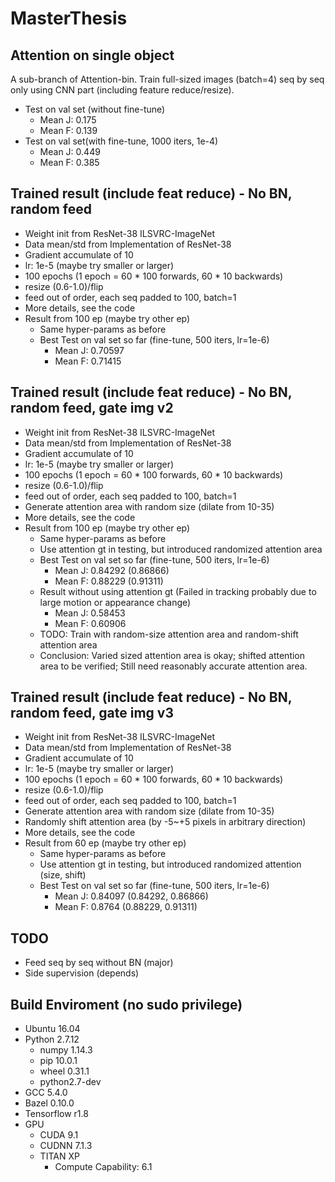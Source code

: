 # MasterThesis

## Attention on single object
A sub-branch of Attention-bin.
Train full-sized images (batch=4) seq by seq only using CNN part (including feature reduce/resize).
* Test on val set (without fine-tune)
  * Mean J: 0.175
  * Mean F: 0.139
* Test on val set(with fine-tune, 1000 iters, 1e-4)
  * Mean J: 0.449
  * Mean F: 0.385
  
## Trained result (include feat reduce) - No BN, random feed
* Weight init from ResNet-38 ILSVRC-ImageNet
* Data mean/std from Implementation of ResNet-38
* Gradient accumulate of 10
* lr: 1e-5 (maybe try smaller or larger)
* 100 epochs (1 epoch = 60 * 100 forwards, 60 * 10 backwards)
* resize (0.6-1.0)/flip
* feed out of order, each seq padded to 100, batch=1
* More details, see the code
* Result from 100 ep (maybe try other ep)
  * Same hyper-params as before
  * Best Test on val set so far (fine-tune, 500 iters, lr=1e-6)
    * Mean J: 0.70597
    * Mean F: 0.71415
    
## Trained result (include feat reduce) - No BN, random feed, gate img v2
* Weight init from ResNet-38 ILSVRC-ImageNet
* Data mean/std from Implementation of ResNet-38
* Gradient accumulate of 10
* lr: 1e-5 (maybe try smaller or larger)
* 100 epochs (1 epoch = 60 * 100 forwards, 60 * 10 backwards)
* resize (0.6-1.0)/flip
* feed out of order, each seq padded to 100, batch=1
* Generate attention area with random size (dilate from 10-35)
* More details, see the code
* Result from 100 ep (maybe try other ep)
  * Same hyper-params as before
  * Use attention gt in testing, but introduced randomized attention area
  * Best Test on val set so far (fine-tune, 500 iters, lr=1e-6)
    * Mean J: 0.84292 (0.86866)
    * Mean F: 0.88229 (0.91311)
  * Result without using attention gt (Failed in tracking probably due to large motion or appearance change)
    * Mean J: 0.58453
    * Mean F: 0.60906
  * TODO:
    Train with random-size attention area and random-shift attention area
  * Conclusion:
    Varied sized attention area is okay; shifted attention area to be verified;
    Still need reasonably accurate attention area.
    
## Trained result (include feat reduce) - No BN, random feed, gate img v3
* Weight init from ResNet-38 ILSVRC-ImageNet
* Data mean/std from Implementation of ResNet-38
* Gradient accumulate of 10
* lr: 1e-5 (maybe try smaller or larger)
* 100 epochs (1 epoch = 60 * 100 forwards, 60 * 10 backwards)
* resize (0.6-1.0)/flip
* feed out of order, each seq padded to 100, batch=1
* Generate attention area with random size (dilate from 10-35)
* Randomly shift attention area (by -5~+5 pixels in arbitrary direction)
* More details, see the code
* Result from 60 ep (maybe try other ep)
  * Same hyper-params as before
  * Use attention gt in testing, but introduced randomized attention (size, shift)
  * Best Test on val set so far (fine-tune, 500 iters, lr=1e-6)
    * Mean J: 0.84097 (0.84292, 0.86866)
    * Mean F: 0.8764 (0.88229, 0.91311)
    
 

## TODO
* Feed seq by seq without BN (major)
* Side supervision (depends)

## Build Enviroment (no sudo privilege)
* Ubuntu 16.04
* Python 2.7.12
  * numpy 1.14.3
  * pip 10.0.1
  * wheel 0.31.1
  * python2.7-dev
* GCC 5.4.0
* Bazel 0.10.0
* Tensorflow r1.8
* GPU
  * CUDA 9.1
  * CUDNN 7.1.3
  * TITAN XP
    * Compute Capability: 6.1
